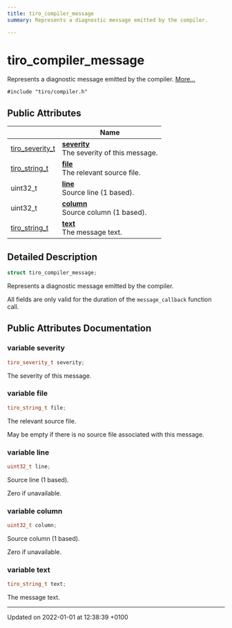```yaml
---
title: tiro_compiler_message
summary: Represents a diagnostic message emitted by the compiler. 

---
```


# tiro_compiler_message



Represents a diagnostic message emitted by the compiler.  [More...](#detailed-description)


`#include "tiro/compiler.h"`

## Public Attributes

|                | Name           |
| -------------- | -------------- |
| [tiro&#95;severity&#95;t](/docs/api/files/compiler&#95;8h#typedef-tiro-severity-t) | **[severity](/docs/api/classes/structtiro__compiler__message#variable-severity)** <br>The severity of this message.  |
| [tiro&#95;string&#95;t](/docs/api/files/def&#95;8h#typedef-tiro-string-t) | **[file](/docs/api/classes/structtiro__compiler__message#variable-file)** <br>The relevant source file.  |
| uint32&#95;t | **[line](/docs/api/classes/structtiro__compiler__message#variable-line)** <br>Source line (1 based).  |
| uint32&#95;t | **[column](/docs/api/classes/structtiro__compiler__message#variable-column)** <br>Source column (1 based).  |
| [tiro&#95;string&#95;t](/docs/api/files/def&#95;8h#typedef-tiro-string-t) | **[text](/docs/api/classes/structtiro__compiler__message#variable-text)** <br>The message text.  |

## Detailed Description

```cpp
struct tiro_compiler_message;
```

Represents a diagnostic message emitted by the compiler. 

All fields are only valid for the duration of the `message_callback` function call. 

## Public Attributes Documentation

### variable severity

```cpp
tiro_severity_t severity;
```

The severity of this message. 

### variable file

```cpp
tiro_string_t file;
```

The relevant source file. 

May be empty if there is no source file associated with this message. 


### variable line

```cpp
uint32_t line;
```

Source line (1 based). 

Zero if unavailable. 


### variable column

```cpp
uint32_t column;
```

Source column (1 based). 

Zero if unavailable. 


### variable text

```cpp
tiro_string_t text;
```

The message text. 

-------------------------------

Updated on 2022-01-01 at 12:38:39 +0100